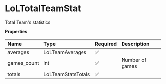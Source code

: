 # LoLTotalTeamStat

Total Team's statistics

**Properties**

| Name        | Type               | Required | Description     |
| :---------- | :----------------- | :------- | :-------------- |
| averages    | LoLTeamAverages    | ✅       |                 |
| games_count | int                | ✅       | Number of games |
| totals      | LoLTeamStatsTotals | ✅       |                 |
